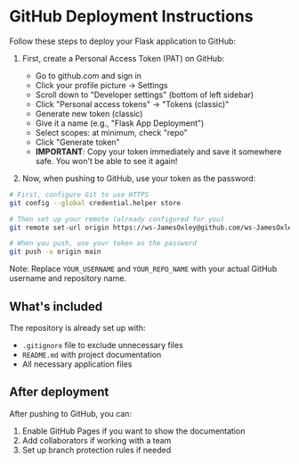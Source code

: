 # GitHub Deployment Instructions

Follow these steps to deploy your Flask application to GitHub:

1. First, create a Personal Access Token (PAT) on GitHub:
   - Go to github.com and sign in
   - Click your profile picture → Settings
   - Scroll down to "Developer settings" (bottom of left sidebar)
   - Click "Personal access tokens" → "Tokens (classic)"
   - Generate new token (classic)
   - Give it a name (e.g., "Flask App Deployment")
   - Select scopes: at minimum, check "repo"
   - Click "Generate token"
   - **IMPORTANT**: Copy your token immediately and save it somewhere safe. You won't be able to see it again!

2. Now, when pushing to GitHub, use your token as the password:
```bash
# First, configure Git to use HTTPS
git config --global credential.helper store

# Then set up your remote (already configured for you)
git remote set-url origin https://ws-JamesOxley@github.com/ws-JamesOxley/oscars-homework.git

# When you push, use your token as the password
git push -u origin main
```

Note: Replace `YOUR_USERNAME` and `YOUR_REPO_NAME` with your actual GitHub username and repository name.

## What's included
The repository is already set up with:
- `.gitignore` file to exclude unnecessary files
- `README.md` with project documentation
- All necessary application files

## After deployment
After pushing to GitHub, you can:
1. Enable GitHub Pages if you want to show the documentation
2. Add collaborators if working with a team
3. Set up branch protection rules if needed